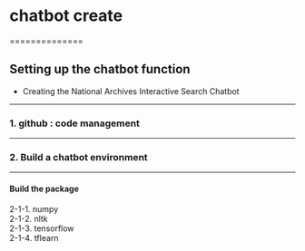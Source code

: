 # chatbot create 

==============
## Setting up the chatbot function
- Creating the National Archives Interactive Search Chatbot
-------------

### 1. github : code management
--------------------

### 2. Build a chatbot environment
--------------------

#### Build the package

2-1-1. numpy <br/>
2-1-2. nltk <br/>
2-1-3. tensorflow <br/>
2-1-4. tflearn <br/>